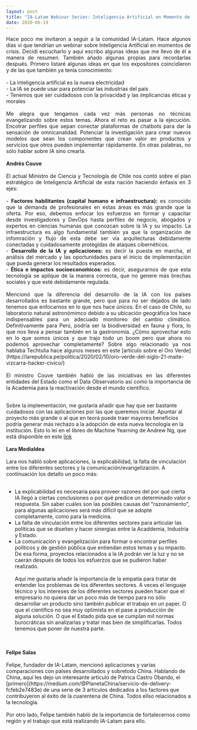 ```yaml
---
layout: post
title: "IA-Latam Webinar Series: Inteligencia Artificial en Momento de Crisis"
date: 2020-06-19
---
```

<p align="justify">
Hace poco me invitaron a seguir a la comunidad IA-Latam. Hace algunos días vi que tendrían un webinar sobre Inteligencia Artificial en momentos de crisis. Decidí escucharlo y aquí escribo algunas ideas que me llevo de él a manera de resumen. También añado algunas propias para recordarlas después. Primero listaré algunas ideas en que los expositores coincidieron y de las que también ya tenía conocimiento:<br/><br/>
- La inteligencia artificial es la nueva electricidad<br/>
- La IA se puede usar para potenciar las industrias del país<br/>
- Tenemos que ser cuidadosos con la privacidad y las implicancias éticas y morales<br/><br/>
Me alegra que tengamos cada vez más personas no técnicas evangelizando sobre estos temas. Ahora el reto es pasar a la ejecución. Encotrar perfiles que sepan conectar plataformas de chatbots para dar la sensación de omnicanalidad. Potenciar la investigación para crear nuevos modelos que sean los componentes que crean valor en productos y servicios que otros pueden implementar rápidamente. En otras palabras, no sólo hablar sobre IA sino crearla.
<br/>
<br/>
<b>Andrés Couve</b><br/><br/>
El actual Ministro de Ciencia y Tecnología de Chile nos contó sobre el plan estratégico de Inteligencia Artificial de esta nación haciendo énfasis en 3 ejes:<br/><br/>
- <b>Factores habilitantes (capital humano e infraestructura):</b> es conocido que la demanda de profesionales en estas áreas es más grande que la oferta. Por eso, debemos enfocar los esfuerzos en formar y capacitar desde investigadores y DevOps hasta perfiles de negocio, abogados y expertos en ciencias humanas que conozcan sobre la IA y su impacto. La infraestructura es algo fundamental también ya que la organización de infomración y flujo de esta debe ser vía arquitecturas debidamente conectadas y cuidadosamente protegidas de ataques cibernéticos.<br/>
- <b>Desarrollo de la IA y aplicaciones:</b> es decir la puesta en marcha, el análisis del mercado y las oportunidades para el inicio de implementación que pueda generar los resultados esperados.<br/>
- <b>Ética e impactos socioeconoḿicos:</b> es decir, asegurarnos de que esta tecnología se aplique de la manera correcta, que no genere más brechas sociales y que esté debidamente regulada.<br/><br/>
Mencionó que la diferencia del desarrollo de la IA con los países desarrollados es bastante grande, pero que para no ser dejados de lado tenemos que enfocarnos en lo que nos hace únicos. En el caso de Chile, su laboratorio natural astronómimco debido a su ubicación geográfica los hace indispensables para un adecuado monitoreo del cambio climático. Definitivamente para Perú, podría ser la biodiversidad en fauna y flora, lo que nos lleva a pensar también en la gastronomía. ¿Cómo aprovechar esto en lo que somos únicos y que trajo todo un boom pero que ahora no podemos aprovechar completamente? Sobre algo relacionado ya nos hablaba Techtulia hace algunos meses en este [artículo sobre el Oro Verde](https://larepublica.pe/politica/2020/02/10/oro-verde-del-siglo-21-maite-vizcarra-hacker-civico/)<br/><br/>
El ministro Couve también habló de las iniciativas en las diferentes entidades del Estado como el Data Observatorio así como la importancia de la Academia para la reactivación desde el mundo científico.<br/><br/>

Sobre la implementación, me gustaría añadir que hay que ser bastante cuidadosos con las aplicaciones por las que queremos iniciar. Apuntar al proyecto más grande o al que en teorá puede traer mayores beneficios podría generar más rechazo a la adopción de esta nueva tecnología en la institución. Esto lo leí en el libreo de Machine Yearning de Andrew Ng, que está disponible en este [link](https://www.deeplearning.ai/machine-learning-yearning/)
<br/>
<br/>
<b>Lara Medialdea</b><br/><br/>
Lara nos habló sobre aplicaciones, la explicabilidad, la falta de vinculación entre los diferentes sectores y la comunicación/evangelización. A continuación los detallo un poco más:<br/><br/>
- La explicabilidad es necesaria para proveer razones del por qué cierta IA llegó a ciertas conclusiones o por qué predice un determinado valor o respuesta. Sin saber cuáles son las posibles causas del "razonamiento", para algunas aplicaciones será más difícil que se adopte completamente, como para la medicina. <br/>
- La falta de vinculación entre los diferentes sectores para articular las políticas que se diseñen y hacer sinergias entre la Acaddemia, Industria y Estado.<br/>
- La comunicación y evangelización para formar o encontrar perfiles políticos y de gestión pública que entiendan estos temas y su impacto. De esa forma, proyectos relacionados a la IA podrán ver la luz y no se caerán después de todos los esfuerzos que se pudieron haber realizado.<br/><br/>
Aquí me gustaría añadir la importancia de la empatía para tratar de entender los problemas de los diferentes sectores. A veces el lenguaje técnico y los intereses de los diferentes sectores pueden hacer que el empresario no quiera dar un poco más de tiempo para no sólo desarrollar un producto sino también publicar el trabajo en un paper. O que el científico no sea muy optimista en el pase a producción de alguna solución. O que el Estado pida que se cumplan mil normas burocráticas sin analizarlas y tratar mas bien de simplificarlas. Todos tenemos que poner de nuestra parte.
 <br/>
 <br/>
<b>Felipe Salas</b><br/><br/>
Felipe, fundador de IA-Latam, mencionó aplicaciones y varias comparaciones con países desarrollados y sobretodo China. Hablando de China, aquí les dejo un interesante artículo de Patrica Castro Obando, el [primero](https://medium.com/@PlanetaChina/servicio-de-delivery-fcfeb2e7483e) de una serie de 3 artículos dedicados a los factores que contribuyeron al éxito de la cuarentena de China. Todos ellso relacionados a la tecnología. <br/><br/>
Por otro lado, Felipe también habló de la importancia de fortalecernos como región y el trabajo que está realizando IA-Latam para ello.<br/>



</p>
